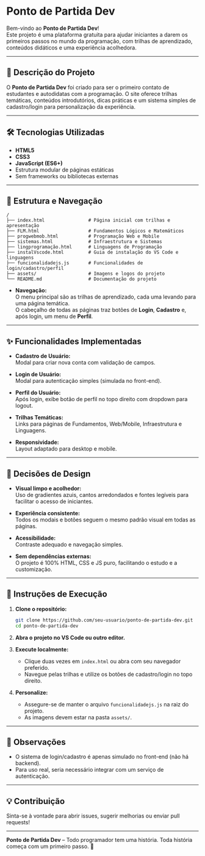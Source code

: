 # Ponto de Partida Dev

Bem-vindo ao **Ponto de Partida Dev**!  
Este projeto é uma plataforma gratuita para ajudar iniciantes a darem os primeiros passos no mundo da programação, com trilhas de aprendizado, conteúdos didáticos e uma experiência acolhedora.

---

## 🚀 Descrição do Projeto

O **Ponto de Partida Dev** foi criado para ser o primeiro contato de estudantes e autodidatas com a programação. O site oferece trilhas temáticas, conteúdos introdutórios, dicas práticas e um sistema simples de cadastro/login para personalização da experiência.

---

## 🛠️ Tecnologias Utilizadas

- **HTML5**  
- **CSS3**  
- **JavaScript (ES6+)**  
- Estrutura modular de páginas estáticas  
- Sem frameworks ou bibliotecas externas

---

## 📁 Estrutura e Navegação

```
/
├── index.html                # Página inicial com trilhas e apresentação
├── FLM.html                  # Fundamentos Lógicos e Matemáticos
├── progwebmob.html           # Programação Web e Mobile
├── sistemas.html             # Infraestrutura e Sistemas
├── lingprogramação.html      # Linguagens de Programação
├── instalVscode.html         # Guia de instalação do VS Code e linguagens
├── funcionalidadejs.js       # Funcionalidades de login/cadastro/perfil
├── assets/                   # Imagens e logos do projeto
└── README.md                 # Documentação do projeto
```

- **Navegação:**  
  O menu principal são as trilhas de aprendizado, cada uma levando para uma página temática.  
  O cabeçalho de todas as páginas traz botões de **Login**, **Cadastro** e, após login, um menu de **Perfil**.

---

## ✨ Funcionalidades Implementadas

- **Cadastro de Usuário:**  
  Modal para criar nova conta com validação de campos.

- **Login de Usuário:**  
  Modal para autenticação simples (simulada no front-end).

- **Perfil do Usuário:**  
  Após login, exibe botão de perfil no topo direito com dropdown para logout.

- **Trilhas Temáticas:**  
  Links para páginas de Fundamentos, Web/Mobile, Infraestrutura e Linguagens.

- **Responsividade:**  
  Layout adaptado para desktop e mobile.

---

## 🎨 Decisões de Design

- **Visual limpo e acolhedor:**  
  Uso de gradientes azuis, cantos arredondados e fontes legíveis para facilitar o acesso de iniciantes.

- **Experiência consistente:**  
  Todos os modais e botões seguem o mesmo padrão visual em todas as páginas.

- **Acessibilidade:**  
  Contraste adequado e navegação simples.

- **Sem dependências externas:**  
  O projeto é 100% HTML, CSS e JS puro, facilitando o estudo e a customização.

---

## 📝 Instruções de Execução

1. **Clone o repositório:**
   ```bash
   git clone https://github.com/seu-usuario/ponto-de-partida-dev.git
   cd ponto-de-partida-dev
   ```

2. **Abra o projeto no VS Code ou outro editor.**

3. **Execute localmente:**
   - Clique duas vezes em `index.html` ou abra com seu navegador preferido.
   - Navegue pelas trilhas e utilize os botões de cadastro/login no topo direito.

4. **Personalize:**
   - Assegure-se de manter o arquivo `funcionalidadejs.js` na raiz do projeto.
   - As imagens devem estar na pasta `assets/`.

---

## 📢 Observações

- O sistema de login/cadastro é apenas simulado no front-end (não há backend).
- Para uso real, seria necessário integrar com um serviço de autenticação.

---

## 💡 Contribuição

Sinta-se à vontade para abrir issues, sugerir melhorias ou enviar pull requests!

---

**Ponto de Partida Dev** – Todo programador tem uma história. Toda história começa com um primeiro passo. 🚀